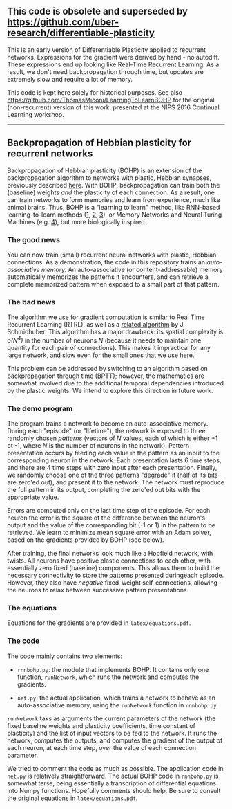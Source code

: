 ## This code is obsolete and superseded by https://github.com/uber-research/differentiable-plasticity

This is an early version of Differentiable Plasticity applied to recurrent networks. Expressions for the gradient were derived by hand - no autodiff. These expressions end up looking like Real-Time Recurrent Learning. As a result, we don't need backpropagation through time, but updates are extremely slow and require a lot of memory.

This code is kept here solely for historical purposes. See also https://github.com/ThomasMiconi/LearningToLearnBOHP for the original (non-recurrent) version of this work, presented at the NIPS 2016 Continual Learning workshop.

-----

## Backpropagation of Hebbian plasticity for recurrent networks

Backpropagation of Hebbian plasticity (BOHP) is an extension of the
backpropagation algorithm to networks with plastic, Hebbian synapses, previously
described [here](https://github.com/ThomasMiconi/LearningToLearnBOHP). With BOHP,
backpropagation can train both the (baseline) weights *and* the plasticity of
each connection. As a result, one can train networks to form memories and learn
from experience, much like animal brains. Thus, BOHP is a "learning to learn"
method, like RNN-based learning-to-learn methods
([1](https://link.springer.com/chapter/10.1007/3-540-44668-0_13),
[2](https://arxiv.org/abs/1611.02779), [3](https://arxiv.org/abs/1611.05763)),
or Memory Networks and Neural Turing Machines (e.g.
[4](https://papers.nips.cc/paper/5846-end-to-end-memory-networks.pdf)), but more
biologically inspired.

### The good news

You can now train (small) recurrent neural networks with plastic, Hebbian
connections.  As a demonstration, the code in this repository trains an
*auto-associative memory.* An auto-associative (or content-addressable) memory
automatically memorizes the patterns it encounters, and can retrieve a complete memorized pattern when
exposed to a small part of that pattern.  

### The bad news

The algorithm we use for gradient computation is similar to Real Time
Recurrent Learning (RTRL), as well as a [related
algorithm](https://link.springer.com/chapter/10.1007/978-1-4471-2063-6_110)  by
J. Schmidhuber.  This algorithm has a major drawback: its spatial complexity is
*o(N<sup>4</sup>)* in the number of neurons *N* (because it needs to maintain one
quantity for each pair of connections). This makes it impractical for any large
network, and slow even for the small ones that we use here.

This problem can be addressed by switching to an algorithm based on
backpropagation through time (BPTT); however, the mathematics are somewhat
involved due to the additional temporal dependencies introduced by the plastic
weights. We intend to explore this direction in  future work.


### The demo program

The program trains a network to become an auto-associative memory. During each
"episode" (or "lifetime"), the network is exposed to three randomly chosen
*patterns* (vectors of *N* values, each of which is either +1 ot  -1, where *N*
is the number of neurons in the network).  Pattern presentation occurs by
feeding each value in the pattern as an input to the corresponding neuron in
the network. Each presentation lasts 6 time steps, and there are 4 time steps
with zero input after each presentation.  Finally, we randomly choose one of the three patterns 
"degrade" it (half of its bits are zero'ed out), and present it to the network.
The network must reproduce the full pattern in its output, completing the
zero'ed out bits with the appropriate value.

Errors are computed only on the last time step of the episode. For each neuron
the error is the square of the difference between the neuron's output and the
value of the corresponding bit (-1 or 1) in the pattern to be retrieved. We
learn to minimize mean square error with an Adam solver, based on the gradients
provided by BOHP (see below).

After training, the final networks look much like a Hopfield network, with
twists. All neurons have positive plastic connections to each other, with
essentially zero fixed (baseline) components. This allows them to build the
necessary connectivity to store the patterns presented duringeach episode.
However, they also have *negative* fixed-weight self-connections, allowing the
neurons to relax between successive pattern presentations.


### The equations

Equations for the gradients are provided in  `latex/equations.pdf`.


### The code

The code mainly contains two elements:

- `rnnbohp.py`: the module that implements BOHP. It contains only one function, `runNetwork`, which  runs the network and computes the gradients.

- `net.py`: the actual application, which trains a network to behave as an auto-associative memory, using the `runNetwork` function in `rnnbohp.py`

`runNetwork` taks as arguments the current parameters of the network (the fixed
baseline weights and plasticity coefficients, time constant of plasticity) and
the list of input vectors to be fed to the network. It runs the network,
computes the outputs, and computes the gradient of the output of each neuron, at
each time step, over the value of each connection parameter.

We tried to comment the code as much as possible. The application code in
`net.py` is relatively straightforward. The actual BOHP code in `rnnbohp.py` is
somewhat terse, being essentially a transcription of differential
equations into Numpy functions. Hopefully comments should help. Be sure to consult the original equations in `latex/equations.pdf`.

